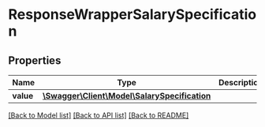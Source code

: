 # ResponseWrapperSalarySpecification

## Properties
Name | Type | Description | Notes
------------ | ------------- | ------------- | -------------
**value** | [**\Swagger\Client\Model\SalarySpecification**](SalarySpecification.md) |  | [optional] 

[[Back to Model list]](../../README.md#documentation-for-models) [[Back to API list]](../../README.md#documentation-for-api-endpoints) [[Back to README]](../../README.md)

